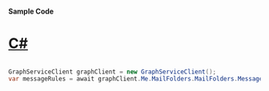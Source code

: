 #### Sample Code
# [C#](#tab/Csharp)

```C#

GraphServiceClient graphClient = new GraphServiceClient();
var messageRules = await graphClient.Me.MailFolders.MailFolders.MessageRules.MessageRules.Request().GetAsync();

```